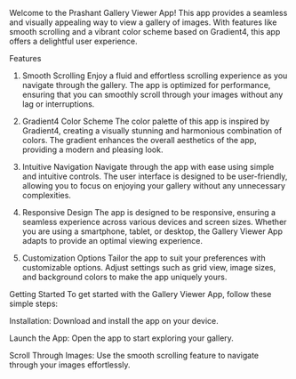 Welcome to the Prashant Gallery Viewer App! This app provides a seamless and visually appealing way to view a gallery of images. With features like smooth scrolling and a vibrant color scheme based on Gradient4, this app offers a delightful user experience.

Features
1. Smooth Scrolling
Enjoy a fluid and effortless scrolling experience as you navigate through the gallery. The app is optimized for performance, ensuring that you can smoothly scroll through your images without any lag or interruptions.

2. Gradient4 Color Scheme
The color palette of this app is inspired by Gradient4, creating a visually stunning and harmonious combination of colors. The gradient enhances the overall aesthetics of the app, providing a modern and pleasing look.

3. Intuitive Navigation
Navigate through the app with ease using simple and intuitive controls. The user interface is designed to be user-friendly, allowing you to focus on enjoying your gallery without any unnecessary complexities.

4. Responsive Design
The app is designed to be responsive, ensuring a seamless experience across various devices and screen sizes. Whether you are using a smartphone, tablet, or desktop, the Gallery Viewer App adapts to provide an optimal viewing experience.

5. Customization Options
Tailor the app to suit your preferences with customizable options. Adjust settings such as grid view, image sizes, and background colors to make the app uniquely yours.

Getting Started
To get started with the Gallery Viewer App, follow these simple steps:

Installation: Download and install the app on your device.

Launch the App: Open the app to start exploring your gallery.

Scroll Through Images: Use the smooth scrolling feature to navigate through your images effortlessly.
